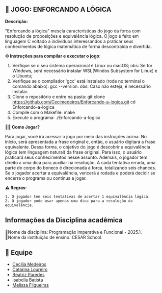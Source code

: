 ## 🩻 JOGO: ENFORCANDO A LÓGICA

**Descrição:**

 "Enforcando a lógica" mescla características do jogo da forca com resolução de proposições e equivalência lógica. O jogo é feito em linguagem C voltado a indivíduos interessandos a praticar seus conhecimentos de lógica matemática de forma descontraída e divertida.

**⚙️ Instruções para compilar e executar o jogo:**

   1. Verfique se o seu sistema operacional é Linux ou macOS;
        obs: Se for Windows, será necessário instalar WSL(Windos Subsystem for Linux) e o Ubuntu;
   2. Verifique se o compilador 'gcc' está instalado (rode no terminal o comando abaixo):
         gcc --version.
        obs: Caso não esteja, é necessário instalar.
   3. Clone o repositório e entre na pasta:
           git clone https://github.com/Cecimedeiros/Enforcando-a-logica.git
           cd Enforcando-a-logica
   4. Compile com o Makefile:
           make
   5. Execute o programa:
           ./Enforcando-a-logica

        

**👩‍💻 Como Jogar?**

  Para jogar, você irá acessar o jogo por meio das instruções acima. No início, será apresentada a frase original e, então, o usuário digitará a frase equivalente. Dessa forma, o objetivo do jogo é descobrir a equivalência lógica (em linguagem natural) da frase original. Para isso, o usuário praticará seus conhecimentos nesse assunto. 
  Ademais, o jogador tem direito a uma dica para auxiliar na resolução. A cada tentativa errada, uma parte do corpo do boneco é direcionada à forca, totalizando seis chances. Se o jogador acertar a equivalência, vencerá a rodada e poderá decidir se encerra o programa ou continua a jogar.

**⚠️ Regras:**

    1. O jogador tem seis tentativas de acertar 1 equivalência lógica.
    2. O jogador pode usar apenas uma dica para a resolução da equivalência.
            
## Informações da Disciplina acadêmica

🔹Nome da disciplina: Programação Imperativa e Funcional - 2025.1.\
🔹Nome da instituição de ensino: CESAR School.

## 👥 Equipe
- [Cecília Medeiros](https://github.com/Cecimedeiros)
- [Catarina Loureiro](https://github.com/Catarina-loureiro)
- [Beatriz Paredes](https://github.com/BeatrizParedes)
- [Isabella Batista](https://github.com/BatistaIsabella)
- [Melissa Filgueiras](https://github.com/mweliss)
